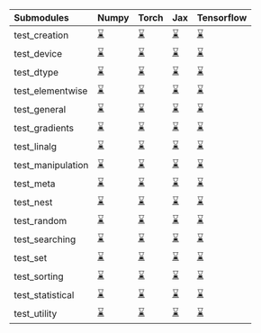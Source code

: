 | Submodules        | Numpy                                                                                                                           | Torch                                                                                                                           | Jax                                                                                                                             | Tensorflow                                                                                                                      |
|:------------------|:--------------------------------------------------------------------------------------------------------------------------------|:--------------------------------------------------------------------------------------------------------------------------------|:--------------------------------------------------------------------------------------------------------------------------------|:--------------------------------------------------------------------------------------------------------------------------------|
| test_creation     | <a href="https://github.com/unifyai/ivy/runs/8037184978?check_suite_focus=true" rel="noopener noreferrer" target="_blank">⌛</a> | <a href="https://github.com/unifyai/ivy/runs/8037187469?check_suite_focus=true" rel="noopener noreferrer" target="_blank">⌛</a> | <a href="https://github.com/unifyai/ivy/runs/8037189552?check_suite_focus=true" rel="noopener noreferrer" target="_blank">⌛</a> | <a href="https://github.com/unifyai/ivy/runs/8037192017?check_suite_focus=true" rel="noopener noreferrer" target="_blank">⌛</a> |
| test_device       | <a href="https://github.com/unifyai/ivy/runs/8037185116?check_suite_focus=true" rel="noopener noreferrer" target="_blank">⌛</a> | <a href="https://github.com/unifyai/ivy/runs/8037187639?check_suite_focus=true" rel="noopener noreferrer" target="_blank">⌛</a> | <a href="https://github.com/unifyai/ivy/runs/8037189673?check_suite_focus=true" rel="noopener noreferrer" target="_blank">⌛</a> | <a href="https://github.com/unifyai/ivy/runs/8037192222?check_suite_focus=true" rel="noopener noreferrer" target="_blank">⌛</a> |
| test_dtype        | <a href="https://github.com/unifyai/ivy/runs/8037185271?check_suite_focus=true" rel="noopener noreferrer" target="_blank">⌛</a> | <a href="https://github.com/unifyai/ivy/runs/8037187781?check_suite_focus=true" rel="noopener noreferrer" target="_blank">⌛</a> | <a href="https://github.com/unifyai/ivy/runs/8037189807?check_suite_focus=true" rel="noopener noreferrer" target="_blank">⌛</a> | <a href="https://github.com/unifyai/ivy/runs/8037192450?check_suite_focus=true" rel="noopener noreferrer" target="_blank">⌛</a> |
| test_elementwise  | <a href="https://github.com/unifyai/ivy/runs/8037185393?check_suite_focus=true" rel="noopener noreferrer" target="_blank">⌛</a> | <a href="https://github.com/unifyai/ivy/runs/8037187934?check_suite_focus=true" rel="noopener noreferrer" target="_blank">⌛</a> | <a href="https://github.com/unifyai/ivy/runs/8037189948?check_suite_focus=true" rel="noopener noreferrer" target="_blank">⌛</a> | <a href="https://github.com/unifyai/ivy/runs/8037192575?check_suite_focus=true" rel="noopener noreferrer" target="_blank">⌛</a> |
| test_general      | <a href="https://github.com/unifyai/ivy/runs/8037185514?check_suite_focus=true" rel="noopener noreferrer" target="_blank">⌛</a> | <a href="https://github.com/unifyai/ivy/runs/8037188052?check_suite_focus=true" rel="noopener noreferrer" target="_blank">⌛</a> | <a href="https://github.com/unifyai/ivy/runs/8037190064?check_suite_focus=true" rel="noopener noreferrer" target="_blank">⌛</a> | <a href="https://github.com/unifyai/ivy/runs/8037192697?check_suite_focus=true" rel="noopener noreferrer" target="_blank">⌛</a> |
| test_gradients    | <a href="https://github.com/unifyai/ivy/runs/8037185636?check_suite_focus=true" rel="noopener noreferrer" target="_blank">⌛</a> | <a href="https://github.com/unifyai/ivy/runs/8037188173?check_suite_focus=true" rel="noopener noreferrer" target="_blank">⌛</a> | <a href="https://github.com/unifyai/ivy/runs/8037190215?check_suite_focus=true" rel="noopener noreferrer" target="_blank">⌛</a> | <a href="https://github.com/unifyai/ivy/runs/8037192838?check_suite_focus=true" rel="noopener noreferrer" target="_blank">⌛</a> |
| test_linalg       | <a href="https://github.com/unifyai/ivy/runs/8037185799?check_suite_focus=true" rel="noopener noreferrer" target="_blank">⌛</a> | <a href="https://github.com/unifyai/ivy/runs/8037188293?check_suite_focus=true" rel="noopener noreferrer" target="_blank">⌛</a> | <a href="https://github.com/unifyai/ivy/runs/8037190353?check_suite_focus=true" rel="noopener noreferrer" target="_blank">⌛</a> | <a href="https://github.com/unifyai/ivy/runs/8037193007?check_suite_focus=true" rel="noopener noreferrer" target="_blank">⌛</a> |
| test_manipulation | <a href="https://github.com/unifyai/ivy/runs/8037185933?check_suite_focus=true" rel="noopener noreferrer" target="_blank">⌛</a> | <a href="https://github.com/unifyai/ivy/runs/8037188437?check_suite_focus=true" rel="noopener noreferrer" target="_blank">⌛</a> | <a href="https://github.com/unifyai/ivy/runs/8037190549?check_suite_focus=true" rel="noopener noreferrer" target="_blank">⌛</a> | <a href="https://github.com/unifyai/ivy/runs/8037193208?check_suite_focus=true" rel="noopener noreferrer" target="_blank">⌛</a> |
| test_meta         | <a href="https://github.com/unifyai/ivy/runs/8037186079?check_suite_focus=true" rel="noopener noreferrer" target="_blank">⌛</a> | <a href="https://github.com/unifyai/ivy/runs/8037188540?check_suite_focus=true" rel="noopener noreferrer" target="_blank">⌛</a> | <a href="https://github.com/unifyai/ivy/runs/8037190684?check_suite_focus=true" rel="noopener noreferrer" target="_blank">⌛</a> | <a href="https://github.com/unifyai/ivy/runs/8037193373?check_suite_focus=true" rel="noopener noreferrer" target="_blank">⌛</a> |
| test_nest         | <a href="https://github.com/unifyai/ivy/runs/8037186223?check_suite_focus=true" rel="noopener noreferrer" target="_blank">⌛</a> | <a href="https://github.com/unifyai/ivy/runs/8037188679?check_suite_focus=true" rel="noopener noreferrer" target="_blank">⌛</a> | <a href="https://github.com/unifyai/ivy/runs/8037190866?check_suite_focus=true" rel="noopener noreferrer" target="_blank">⌛</a> | <a href="https://github.com/unifyai/ivy/runs/8037193555?check_suite_focus=true" rel="noopener noreferrer" target="_blank">⌛</a> |
| test_random       | <a href="https://github.com/unifyai/ivy/runs/8037186400?check_suite_focus=true" rel="noopener noreferrer" target="_blank">⌛</a> | <a href="https://github.com/unifyai/ivy/runs/8037188791?check_suite_focus=true" rel="noopener noreferrer" target="_blank">⌛</a> | <a href="https://github.com/unifyai/ivy/runs/8037191007?check_suite_focus=true" rel="noopener noreferrer" target="_blank">⌛</a> | <a href="https://github.com/unifyai/ivy/runs/8037193697?check_suite_focus=true" rel="noopener noreferrer" target="_blank">⌛</a> |
| test_searching    | <a href="https://github.com/unifyai/ivy/runs/8037186567?check_suite_focus=true" rel="noopener noreferrer" target="_blank">⌛</a> | <a href="https://github.com/unifyai/ivy/runs/8037188907?check_suite_focus=true" rel="noopener noreferrer" target="_blank">⌛</a> | <a href="https://github.com/unifyai/ivy/runs/8037191182?check_suite_focus=true" rel="noopener noreferrer" target="_blank">⌛</a> | <a href="https://github.com/unifyai/ivy/runs/8037193880?check_suite_focus=true" rel="noopener noreferrer" target="_blank">⌛</a> |
| test_set          | <a href="https://github.com/unifyai/ivy/runs/8037186742?check_suite_focus=true" rel="noopener noreferrer" target="_blank">⌛</a> | <a href="https://github.com/unifyai/ivy/runs/8037189019?check_suite_focus=true" rel="noopener noreferrer" target="_blank">⌛</a> | <a href="https://github.com/unifyai/ivy/runs/8037191322?check_suite_focus=true" rel="noopener noreferrer" target="_blank">⌛</a> | <a href="https://github.com/unifyai/ivy/runs/8037194051?check_suite_focus=true" rel="noopener noreferrer" target="_blank">⌛</a> |
| test_sorting      | <a href="https://github.com/unifyai/ivy/runs/8037186926?check_suite_focus=true" rel="noopener noreferrer" target="_blank">⌛</a> | <a href="https://github.com/unifyai/ivy/runs/8037189150?check_suite_focus=true" rel="noopener noreferrer" target="_blank">⌛</a> | <a href="https://github.com/unifyai/ivy/runs/8037191461?check_suite_focus=true" rel="noopener noreferrer" target="_blank">⌛</a> | <a href="https://github.com/unifyai/ivy/runs/8037194204?check_suite_focus=true" rel="noopener noreferrer" target="_blank">⌛</a> |
| test_statistical  | <a href="https://github.com/unifyai/ivy/runs/8037187123?check_suite_focus=true" rel="noopener noreferrer" target="_blank">⌛</a> | <a href="https://github.com/unifyai/ivy/runs/8037189266?check_suite_focus=true" rel="noopener noreferrer" target="_blank">⌛</a> | <a href="https://github.com/unifyai/ivy/runs/8037191691?check_suite_focus=true" rel="noopener noreferrer" target="_blank">⌛</a> | <a href="https://github.com/unifyai/ivy/runs/8037194369?check_suite_focus=true" rel="noopener noreferrer" target="_blank">⌛</a> |
| test_utility      | <a href="https://github.com/unifyai/ivy/runs/8037187296?check_suite_focus=true" rel="noopener noreferrer" target="_blank">⌛</a> | <a href="https://github.com/unifyai/ivy/runs/8037189417?check_suite_focus=true" rel="noopener noreferrer" target="_blank">⌛</a> | <a href="https://github.com/unifyai/ivy/runs/8037191836?check_suite_focus=true" rel="noopener noreferrer" target="_blank">⌛</a> | <a href="https://github.com/unifyai/ivy/runs/8037194520?check_suite_focus=true" rel="noopener noreferrer" target="_blank">⌛</a> |